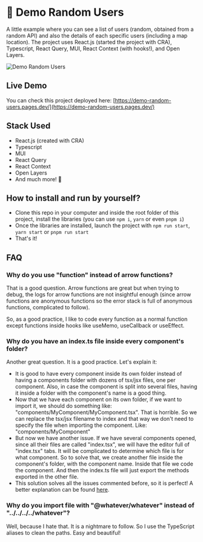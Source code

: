 # 🤖 Demo Random Users

A little example where you can see a list of users (random, obtained from a random API) and also the details of each specific users (including a map location). The project uses React.js (started the project with CRA), Typescript, React Query, MUI, React Context (with hooks!), and Open Layers.

![Demo Random Users]()

## Live Demo

You can check this project deployed here: [https://demo-random-users.pages.dev/](https://demo-random-users.pages.dev/)

## Stack Used

- React.js (created with CRA)
- Typescript
- MUI
- React Query
- React Context
- Open Layers
- And much more! 🚀

## How to install and run by yourself?

- Clone this repo in your computer and inside the root folder of this project, install the libraries (you can use `npm i`, `yarn` or even `pnpm i`)
- Once the libraries are installed, launch the project with `npm run start`, `yarn start` or `pnpm run start`
- That's it!

## FAQ

### Why do you use "function" instead of arrow functions?

That is a good question. Arrow functions are great but when trying to debug, the logs for arrow functions are not insightful enough (since arrow functions are anonymous functions so the error stack is full of anonymous functions, complicated to follow).

So, as a good practice, I like to code every function as a normal function except functions inside hooks like useMemo, useCallback or useEffect.

### Why do you have an index.ts file inside every component's folder?

Another great question. It is a good practice. Let's explain it:

- It is good to have every component inside its own folder instead of having a components folder with dozens of tsx/jsx files, one per component. Also, in case the component is split into several files, having it inside a folder with the component's name is a good thing.
- Now that we have each component on its own folder, if we want to import it, we should do something like: "components/MyComponent/MyComponent.tsx". That is horrible. So we can replace the tsx/jsx filename to index and that way we don't need to specify the file when importing the component. Like: "components/MyComponent"
- But now we have another issue. If we have several components opened, since all their files are called "index.tsx", we will have the editor full of "index.tsx" tabs. It will be complicated to determine which file is for what component. So to solve that, we create another file inside the component's folder, with the component name. Inside that file we code the component. And then the index.ts file will just export the methods exported in the other file.
- This solution solves all the issues commented before, so it is perfect! A better explanation can be found [here](https://www.joshwcomeau.com/react/file-structure/).

### Why do you import file with "@whatever/whatever" instead of "../../../../whatever"?

Well, because I hate that. It is a nightmare to follow. So I use the TypeScript aliases to clean the paths. Easy and beautiful!
